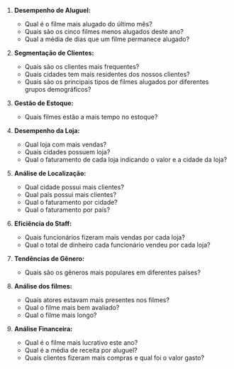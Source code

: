 1. **Desempenho de Aluguel:**

   - Qual é o filme mais alugado do último mês?
   - Quais são os cinco filmes menos alugados deste ano?
   - Qual a média de dias que um filme permanece alugado?

2. **Segmentação de Clientes:**

   - Quais são os clientes mais frequentes?
   - Quais cidades tem mais residentes dos nossos clientes?
   - Quais são os principais tipos de filmes alugados por diferentes grupos demográficos?

3. **Gestão de Estoque:**

   - Quais filmes estão a mais tempo no estoque?

4. **Desempenho da Loja:**

   - Qual loja com mais vendas?
   - Quais cidades possuem loja?
   - Qual o faturamento de cada loja indicando o valor e a cidade da loja?

5. **Análise de Localização:**

   - Qual cidade possui mais clientes?
   - Qual país possui mais clientes?
   - Qual o faturamento por cidade?
   - Qual o faturamento por país?

6. **Eficiência do Staff:**

   - Quais funcionários fizeram mais vendas por cada loja?
   - Qual o total de dinheiro cada funcionário vendeu por cada loja?

7. **Tendências de Gênero:**

   - Quais são os gêneros mais populares em diferentes países?

8. **Análise dos filmes:**

   - Quais atores estavam mais presentes nos filmes?
   - Qual o filme mais bem avaliado?
   - Qual o filme mais longo?

9. **Análise Financeira:**
   - Qual é o filme mais lucrativo este ano?
   - Qual é a média de receita por aluguel?
   - Quais clientes fizeram mais compras e qual foi o valor gasto?
